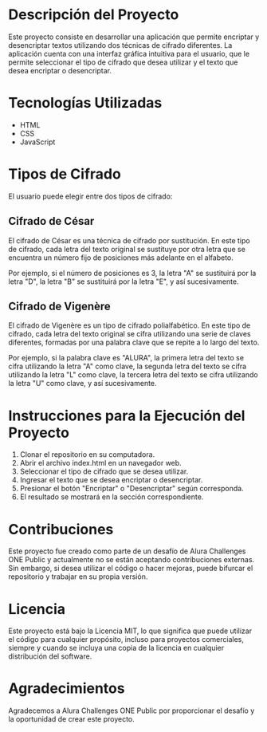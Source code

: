 <h1>Descripción del Proyecto</h1>
<p>Este proyecto consiste en desarrollar una aplicación que permite encriptar y desencriptar textos utilizando dos técnicas de cifrado diferentes. La aplicación cuenta con una interfaz gráfica intuitiva para el usuario, que le permite seleccionar el tipo de cifrado que desea utilizar y el texto que desea encriptar o desencriptar.</p>
<h1>Tecnologías Utilizadas</h1>
<ul>
  <li>HTML</li>
  <li>CSS</li>
  <li>JavaScript</li>
</ul>
<h1>Tipos de Cifrado</h1>
<p>El usuario puede elegir entre dos tipos de cifrado:</p>
<h2>Cifrado de César</h2>
<p>El cifrado de César es una técnica de cifrado por sustitución. En este tipo de cifrado, cada letra del texto original se sustituye por otra letra que se encuentra un número fijo de posiciones más adelante en el alfabeto.</p>
<p>Por ejemplo, si el número de posiciones es 3, la letra "A" se sustituirá por la letra "D", la letra "B" se sustituirá por la letra "E", y así sucesivamente.</p>
<h2>Cifrado de Vigenère</h2>
<p>El cifrado de Vigenère es un tipo de cifrado polialfabético. En este tipo de cifrado, cada letra del texto original se cifra utilizando una serie de claves diferentes, formadas por una palabra clave que se repite a lo largo del texto.</p>
<p>Por ejemplo, si la palabra clave es "ALURA", la primera letra del texto se cifra utilizando la letra "A" como clave, la segunda letra del texto se cifra utilizando la letra "L" como clave, la tercera letra del texto se cifra utilizando la letra "U" como clave, y así sucesivamente.</p>
<h1>Instrucciones para la Ejecución del Proyecto</h1>
<ol>
  <li>Clonar el repositorio en su computadora.</li>
  <li>Abrir el archivo index.html en un navegador web.</li>
  <li>Seleccionar el tipo de cifrado que se desea utilizar.</li>
  <li>Ingresar el texto que se desea encriptar o desencriptar.</li>
  <li>Presionar el botón "Encriptar" o "Desencriptar" según corresponda.</li>
  <li>El resultado se mostrará en la sección correspondiente.</li>
</ol>
<h1>Contribuciones</h1>
<p>Este proyecto fue creado como parte de un desafío de Alura Challenges ONE Public y actualmente no se están aceptando contribuciones externas. Sin embargo, si desea utilizar el código o hacer mejoras, puede bifurcar el repositorio y trabajar en su propia versión.</p>
<h1>Licencia</h1>
<p>Este proyecto está bajo la Licencia MIT, lo que significa que puede utilizar el código para cualquier propósito, incluso para proyectos comerciales, siempre y cuando se incluya una copia de la licencia en cualquier distribución del software.</p>
<h1>Agradecimientos</h1>
<p>Agradecemos a Alura Challenges ONE Public por proporcionar el desafío y la oportunidad de crear este proyecto. 
